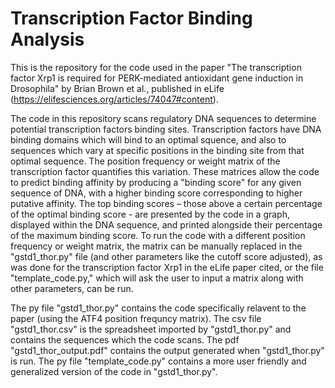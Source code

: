 # Transcription Factor Binding Analysis

This is the repository for the code used in the paper "The transcription factor Xrp1 is required for PERK-mediated antioxidant gene induction in Drosophila" by Brian Brown et al., published in eLife (https://elifesciences.org/articles/74047#content). 

The code in this repository scans regulatory DNA sequences to determine potential transcription factors binding sites. Transcription factors have DNA binding domains which will bind to an optimal squence, and also to sequences which vary at specific positions in the binding site from that optimal sequence. The position frequency or weight matrix of the transcription factor quantifies this variation. These matrices allow the code to predict binding affinity by producing a "binding score" for any given sequence of DNA, with a higher binding score corresponding to higher putative affinity. The top binding scores – those above a certain percentage of the optimal binding score - are presented by the code in a graph, displayed within the DNA sequence, and printed alongside their percentage of the maximum binding score. To run the code with a different position frequency or weight matrix, the matrix can be manually replaced in the "gstd1_thor.py" file (and other parameters like the cutoff score adjusted), as was done for the transcription factor Xrp1 in the eLife paper cited, or the file "template_code.py," which will ask the user to input a matrix along with other parameters, can be run.

The py file "gstd1_thor.py" contains the code specifically relavent to the paper (using the ATF4 position frequncy matrix). The csv file "gstd1_thor.csv" is the spreadsheet imported by "gstd1_thor.py" and contains the sequences which the code scans. The pdf "gstd1_thor_output.pdf" contains the output generated when "gstd1_thor.py" is run. The py file "template_code.py" contains a more user friendly and generalized version of the code in "gstd1_thor.py".
